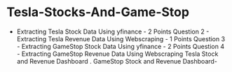 # Tesla-Stocks-And-Game-Stop
- Extracting Tesla Stock Data Using yfinance - 2 Points Question 2 - Extracting Tesla Revenue Data Using Webscraping - 1 Points Question 3 - Extracting GameStop Stock Data Using yfinance - 2 Points Question 4 - Extracting GameStop Revenue Data Using Webscraping Tesla Stock and Revenue Dashboard . GameStop Stock and Revenue Dashboard-
